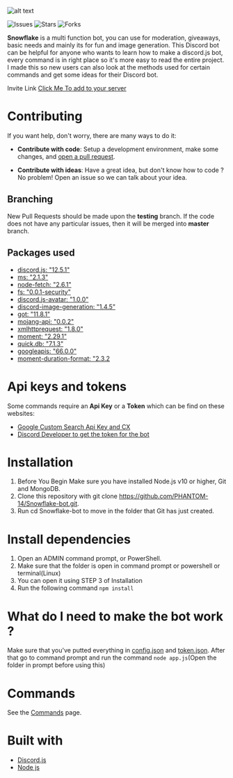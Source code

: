 ![alt text](https://cdn.discordapp.com/attachments/748754540509003876/799190318716420096/SnowFlake_Discord.png)

![Issues](https://img.shields.io/github/issues/PHANTOM-14/Snowflake-bot)
![Stars](https://img.shields.io/github/forks/PHANTOM-14/Snowflake-bot)
![Forks](https://img.shields.io/github/stars/PHANTOM-14/Snowflake-bot)

**Snowflake** is a multi function bot, you can use for moderation, giveaways,  basic needs and mainly its for fun and image generation. This Discord bot can be helpful for anyone who wants to learn how to make a discord.js bot, every command is in right place so it's more easy to read the entire project. I made this so new users can also look at the methods used for certain commands and get some ideas for their Discord bot.

Invite Link
[Click Me To add to your server](https://cutt.ly/snowflake-bot)

# Contributing

If you want help, don't worry, there are many ways to do it:

* **Contribute with code**: Setup a development environment, make some changes, and [open a pull request](https://github.com/PHANTOM-14/Snowflake-bot/pulls).

* **Contribute with ideas**: Have a great idea, but don't know how to code ? No problem! Open an issue so we can talk about your idea.

## Branching

New Pull Requests should be made upon the **testing** branch. If the code does not have any particular issues, then it will be merged into **master** branch.

## Packages used
* [discord.js: "12.5.1"](https://www.npmjs.com/package/discord.js/v/12.5.1)
* [ms: "2.1.3"](https://www.npmjs.com/package/ms/v/2.1.3)
* [node-fetch: "2.6.1"](https://www.npmjs.com/package/node-fetch/v/2.6.1)
* [fs: "0.0.1-security"](https://www.npmjs.com/package/fs/v/0.0.1-security)
* [discord.js-avatar: "1.0.0"](https://www.npmjs.com/package/discord.js-avatar/v/1.0.0)
* [discord-image-generation: "1.4.5"](https://www.npmjs.com/package/discord-image-generation/v/1.4.5)
* [got: "11.8.1"](https://www.npmjs.com/package/got/v/11.8.1)
* [mojang-api: "0.0.2"](https://www.npmjs.com/package/mojang-api/v/0.0.2)
* [xmlhttprequest: "1.8.0"](https://www.npmjs.com/package/xmlhttprequest/v/1.8.0)
* [moment: "2.29.1"](https://www.npmjs.com/package/moment/v/2.29.1)
* [quick.db: "7.1.3"](https://www.npmjs.com/package/quick.db/v/7.1.3)
* [googleapis: "66.0.0"](https://www.npmjs.com/package/googleapis/v/66.0.0)
* [moment-duration-format: "2.3.2](https://www.npmjs.com/package/moment-duration-format/v/2.3.2)

# Api keys and tokens

Some commands require an **Api Key** or a **Token** which can be find on these websites: 

* [Google Custom Search Api Key and CX](https://developers.google.com/custom-search/)
* [Discord Developer to get the token for the bot](https://discordapp.com/developers/applications/)

# Installation 

1. Before You Begin Make sure you have installed Node.js v10 or higher, Git and MongoDB.
2. Clone this repository with git clone https://github.com/PHANTOM-14/Snowflake-bot.git.
3. Run cd Snowflake-bot to move in the folder that Git has just created.

# Install dependencies

1. Open an ADMIN command prompt, or PowerShell.
2. Make sure that the folder is open in command prompt or powershell or terminal(Linux)
3. You can open it using STEP 3 of Installation
4. Run the following command `npm install`

# What do I need to make the bot work ?

Make sure that you've putted everything in [config.json](https://github.com/PHANTOM-14/Snowflake-bot/blob/master/config.json) and [token.json](https://github.com/PHANTOM-14/Snowflake-bot/blob/master/token.json).
After that go to command prompt and run the command `node app.js`(Open the folder in prompt before using this)

# Commands

See the [Commands](https://github.com/PHANTOM-14/Snowflake-bot/tree/master/commands) page.

# Built with
* [Discord.js](https://discord.js.org/#/)
* [Node js](https://nodejs.org/en/)
